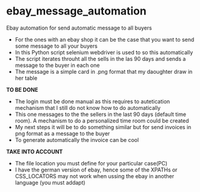 # ebay_message_automation
Ebay automation for send automatic message to all buyers
- For the ones with an ebay shop it can be the case that you want to send some message to all your buyers
- In this Python script selenium webdriver is used to so this automatically
- The script iterates throuht all the sells in the las 90 days and sends a message to the buyer in each one
- The message is a simple card in .png format that my daoughter draw in her table
  
**TO BE DONE**
- The login must be done manual as this requires to autetication mechanism that I still do not know how to do automatically
- This one messages to the the sellers in the last 90 days (default time room). A mechanism to do a personalized time room could be created
- My next steps it will be to do something similar but for send invoices in png format as a message to the buyer
- To generate automatically the invoice can be cool

**TAKE INTO ACCOUNT**
- The file location you must define for your particular case(PC)
- I have the german version of ebay, hence some of the XPATHs or CSS_LOCATORS may not work when ussing the ebay in another language (you must addapt)
  

